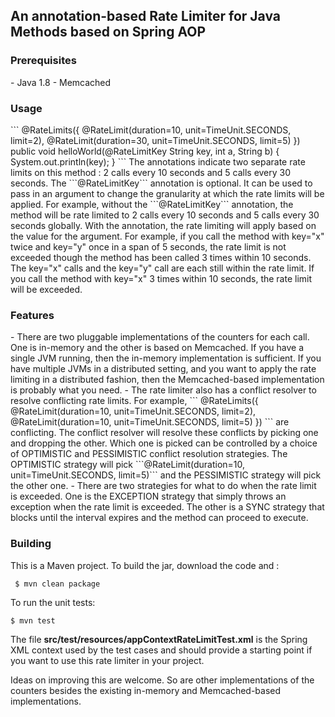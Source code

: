 <h2>An annotation-based Rate Limiter for Java Methods based on Spring AOP</h2>
<h3>Prerequisites</h3>
  - Java 1.8
  - Memcached
  
<h3>Usage</h3>
```
@RateLimits({
        @RateLimit(duration=10, unit=TimeUnit.SECONDS, limit=2),
        @RateLimit(duration=30, unit=TimeUnit.SECONDS, limit=5)
    })
    public void helloWorld(@RateLimitKey String key, int a, String b) {
        System.out.println(key);
    }
```  
The annotations indicate two separate rate limits on this method : 2 calls every 10 seconds and 5 calls every
30 seconds. The ```@RateLimitKey``` annotation is optional. It can be used to pass in an argument to change the granularity at
which the rate limits will be applied. For example, without the ```@RateLimitKey``` annotation, the method will be rate limited
to 2 calls every 10 seconds and 5 calls every 30 seconds globally. With the annotation, the rate limiting will apply based on
the value for the argument. For example, if you call the method with key="x" twice and key="y" once in a span of 5 seconds,
the rate limit is not exceeded though the method has been called 3 times within 10 seconds. The key="x" calls and the key="y"
call are each still within the rate limit. If you call the method with key="x" 3 times within 10 seconds, the rate limit will
be exceeded.

<h3>Features</h3>
- There are two pluggable implementations of the counters for each call. One is in-memory and the other is based on Memcached.
If you have a single JVM running, then the in-memory implementation is sufficient. If you have multiple JVMs in a distributed
setting, and you want to apply the rate limiting in a distributed fashion, then the Memcached-based implementation is probably
what you need.
- The rate limiter also has a conflict resolver to resolve conflicting rate limits. For example,
```
@RateLimits({
        @RateLimit(duration=10, unit=TimeUnit.SECONDS, limit=2),
        @RateLimit(duration=10, unit=TimeUnit.SECONDS, limit=5)
    })
```  
are conflicting. The conflict resolver will resolve these conflicts by picking one and dropping the other. Which one is picked
can be controlled by a choice of OPTIMISTIC and PESSIMISTIC conflict resolution strategies. The OPTIMISTIC strategy will pick 
```@RateLimit(duration=10, unit=TimeUnit.SECONDS, limit=5)``` and the PESSIMISTIC strategy will pick the other one.
- There are two strategies for what to do when the rate limit is exceeded. One is the EXCEPTION strategy that simply throws an 
exception when the rate limit is exceeded. The other is a SYNC strategy that blocks until the interval expires and the method
can proceed to execute.

<h3>Building</h3>
This is a Maven project. To build the jar, download the code and :

``` $ mvn clean package```

To run the unit tests:

```$ mvn test```

The file **src/test/resources/appContextRateLimitTest.xml** is the Spring XML context used by the test cases and should provide
a starting point if you want to use this rate limiter in your project.

Ideas on improving this are welcome. So are other implementations of the counters besides the existing in-memory and 
Memcached-based implementations.
